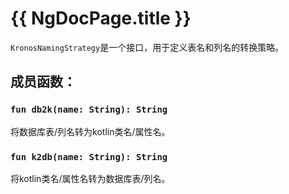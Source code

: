 # {{ NgDocPage.title }}

`KronosNamingStrategy`是一个接口，用于定义表名和列名的转换策略。

## 成员函数：

### `fun db2k(name: String): String`

将数据库表/列名转为kotlin类名/属性名。

### `fun k2db(name: String): String`

将kotlin类名/属性名转为数据库表/列名。
